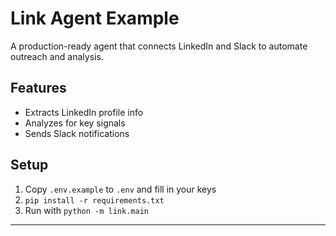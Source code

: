 # Link Agent Example

A production-ready agent that connects LinkedIn and Slack to automate outreach and analysis.

## Features
- Extracts LinkedIn profile info
- Analyzes for key signals
- Sends Slack notifications

## Setup
1. Copy `.env.example` to `.env` and fill in your keys
2. `pip install -r requirements.txt`
3. Run with `python -m link.main`

---
